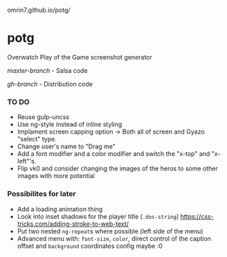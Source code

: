 omrin7.github.io/potg/
# potg
Overwatch Play of the Game screenshot generator

*master-branch* - Salsa code

*gh-branch* - Distribution code

### TO DO 
* Reuse gulp-uncss
* Use ng-style instead of inline styling
* Implament screen capping option -> Both all of screen and Gyazo "select" type.
* Change user's name to "Drag me"
* Add a font modifier and a color modifier and switch the "x-top" and "x-left"'s.
* Flip vk0 and consider changing the images of the heros to some other images with more potential

### Possibilites for later
* Add a loading animation thing
* Look into inset shadows for the player title (`.dos-string`) https://css-tricks.com/adding-stroke-to-web-text/ 
* Put two nested `ng-repeat`s where possible (left side of the menu)
* Advanced menu with: `font-size`, `color`, direct control of the caption offset and  `background` coordinates config maybe :0
